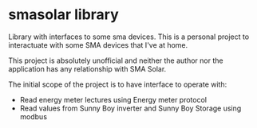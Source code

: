 # smasolar library
Library with interfaces to some sma devices.
This is a personal project to interactuate with some SMA devices that I've at home.

This project is absolutely unofficial and neither the author nor the application has any relationship with SMA Solar.

The initial scope of the project is to have interface to operate with:
- Read energy meter lectures using Energy meter protocol
- Read values from Sunny Boy inverter and Sunny Boy Storage using modbus
